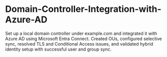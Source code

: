 # Domain-Controller-Integration-with-Azure-AD
Set up a local domain controller under example.com and integrated it with Azure AD using Microsoft Entra Connect. Created OUs, configured selective sync, resolved TLS and Conditional Access issues, and validated hybrid identity setup with successful user and group sync.
